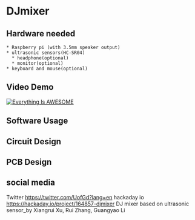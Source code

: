 
# DJmixer

## Hardware needed
```
* Raspberry pi (with 3.5mm speaker output)
* ultrasonic sensors(HC-SR04)
  * headphone(optional)
  * monitor(optional)
* keyboard and mouse(optional)
```
## Video Demo
[![Everything Is AWESOME](  http://img.youtube.com/vi/wFj2qqwLuvs/maxresdefault.jpg)](https://www.youtube.com/watch?v=7w9ATuSODwc "Everything Is AWESOME")
## Software  Usage

## Circuit Design

## PCB Design

## social media
Twitter  https://twitter.com/UofGd?lang=en
hackaday io https://hackaday.io/project/164857-djmixer
DJ mixer based on ultrasonic sensor_by Xiangrui Xu, Rui Zhang, Guangyao Li
